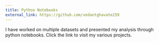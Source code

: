 ```yaml
---
title: Python Notebooks
external_link: https://github.com/vedantghavate259
---
```


I have worked on multiple datasets and presented my analysis through python notebooks. Click the link to visit my various projects.
<!--more-->

